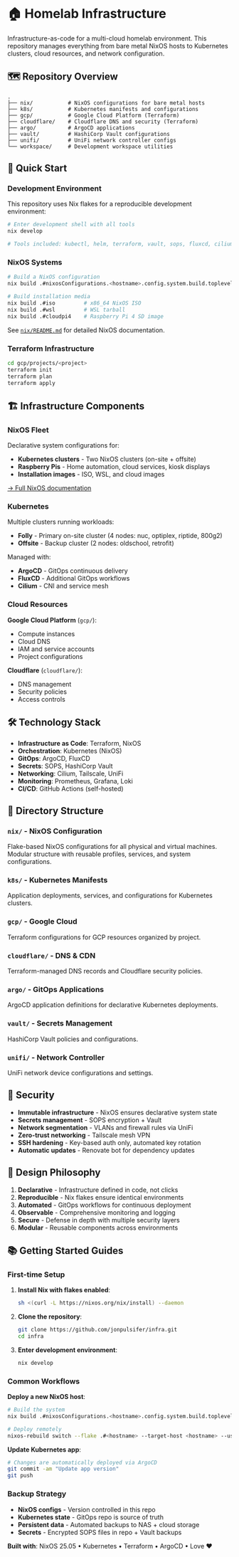 # 🏠 Homelab Infrastructure

Infrastructure-as-code for a multi-cloud homelab environment. This repository manages everything from bare metal NixOS hosts to Kubernetes clusters, cloud resources, and network configuration.

## 🗺️ Repository Overview

```
.
├── nix/           # NixOS configurations for bare metal hosts
├── k8s/           # Kubernetes manifests and configurations
├── gcp/           # Google Cloud Platform (Terraform)
├── cloudflare/    # Cloudflare DNS and security (Terraform)
├── argo/          # ArgoCD applications
├── vault/         # HashiCorp Vault configurations
├── unifi/         # UniFi network controller configs
└── workspace/     # Development workspace utilities
```

## 🚀 Quick Start

### Development Environment

This repository uses Nix flakes for a reproducible development environment:

```bash
# Enter development shell with all tools
nix develop

# Tools included: kubectl, helm, terraform, vault, sops, fluxcd, cilium-cli, gcloud
```

### NixOS Systems

```bash
# Build a NixOS configuration
nix build .#nixosConfigurations.<hostname>.config.system.build.toplevel

# Build installation media
nix build .#iso         # x86_64 NixOS ISO
nix build .#wsl         # WSL tarball
nix build .#cloudpi4    # Raspberry Pi 4 SD image
```

See [`nix/README.md`](./nix/README.md) for detailed NixOS documentation.

### Terraform Infrastructure

```bash
cd gcp/projects/<project>
terraform init
terraform plan
terraform apply
```

## 🏗️ Infrastructure Components

### NixOS Fleet

Declarative system configurations for:
- **Kubernetes clusters** - Two NixOS clusters (on-site + offsite)
- **Raspberry Pis** - Home automation, cloud services, kiosk displays
- **Installation images** - ISO, WSL, and cloud images

[→ Full NixOS documentation](./nix/README.md)

### Kubernetes

Multiple clusters running workloads:
- **Folly** - Primary on-site cluster (4 nodes: nuc, optiplex, riptide, 800g2)
- **Offsite** - Backup cluster (2 nodes: oldschool, retrofit)

Managed with:
- **ArgoCD** - GitOps continuous delivery
- **FluxCD** - Additional GitOps workflows
- **Cilium** - CNI and service mesh

### Cloud Resources

**Google Cloud Platform** (`gcp/`):
- Compute instances
- Cloud DNS
- IAM and service accounts
- Project configurations

**Cloudflare** (`cloudflare/`):
- DNS management
- Security policies
- Access controls

## 🛠️ Technology Stack

- **Infrastructure as Code**: Terraform, NixOS
- **Orchestration**: Kubernetes (NixOS)
- **GitOps**: ArgoCD, FluxCD
- **Secrets**: SOPS, HashiCorp Vault
- **Networking**: Cilium, Tailscale, UniFi
- **Monitoring**: Prometheus, Grafana, Loki
- **CI/CD**: GitHub Actions (self-hosted)

## 📁 Directory Structure

### `nix/` - NixOS Configuration
Flake-based NixOS configurations for all physical and virtual machines. Modular structure with reusable profiles, services, and system configurations.

### `k8s/` - Kubernetes Manifests
Application deployments, services, and configurations for Kubernetes clusters.

### `gcp/` - Google Cloud
Terraform configurations for GCP resources organized by project.

### `cloudflare/` - DNS & CDN
Terraform-managed DNS records and Cloudflare security policies.

### `argo/` - GitOps Applications
ArgoCD application definitions for declarative Kubernetes deployments.

### `vault/` - Secrets Management
HashiCorp Vault policies and configurations.

### `unifi/` - Network Controller
UniFi network device configurations and settings.

## 🔐 Security

- **Immutable infrastructure** - NixOS ensures declarative system state
- **Secrets management** - SOPS encryption + Vault
- **Network segmentation** - VLANs and firewall rules via UniFi
- **Zero-trust networking** - Tailscale mesh VPN
- **SSH hardening** - Key-based auth only, automated key rotation
- **Automatic updates** - Renovate bot for dependency updates

## 🎯 Design Philosophy

1. **Declarative** - Infrastructure defined in code, not clicks
2. **Reproducible** - Nix flakes ensure identical environments
3. **Automated** - GitOps workflows for continuous deployment
4. **Observable** - Comprehensive monitoring and logging
5. **Secure** - Defense in depth with multiple security layers
6. **Modular** - Reusable components across environments

## 📚 Getting Started Guides

### First-time Setup

1. **Install Nix with flakes enabled**:
   ```bash
   sh <(curl -L https://nixos.org/nix/install) --daemon
   ```

2. **Clone the repository**:
   ```bash
   git clone https://github.com/jonpulsifer/infra.git
   cd infra
   ```

3. **Enter development environment**:
   ```bash
   nix develop
   ```

### Common Workflows

**Deploy a new NixOS host**:
```bash
# Build the system
nix build .#nixosConfigurations.<hostname>.config.system.build.toplevel

# Deploy remotely
nixos-rebuild switch --flake .#<hostname> --target-host <hostname> --use-remote-sudo
```

**Update Kubernetes app**:
```bash
# Changes are automatically deployed via ArgoCD
git commit -am "Update app version"
git push
```

### Backup Strategy

- **NixOS configs** - Version controlled in this repo
- **Kubernetes state** - GitOps repo is source of truth
- **Persistent data** - Automated backups to NAS + cloud storage
- **Secrets** - Encrypted SOPS files in repo + Vault backups

**Built with**: NixOS 25.05 • Kubernetes • Terraform • ArgoCD • Love ❤️
